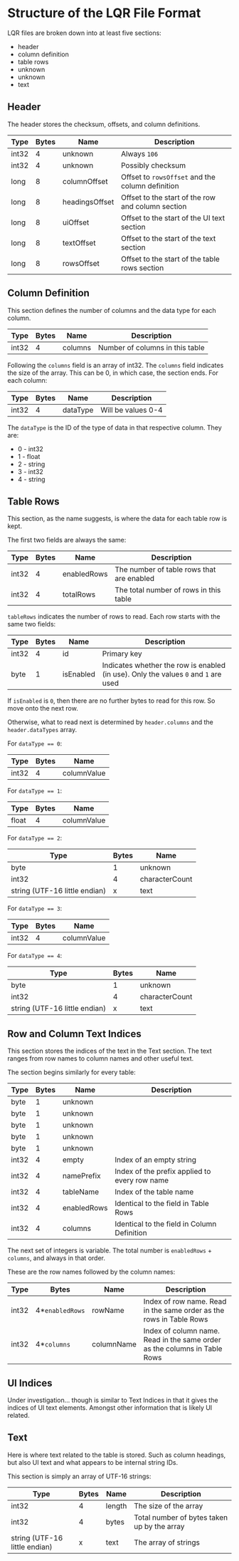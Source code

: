 ﻿# Structure of the LQR File Format

LQR files are broken down into at least five sections:
* header
* column definition
* table rows
* unknown
* unknown
* text

## Header

The header stores the checksum, offsets, and column definitions.

| Type  | Bytes | Name           | Description                                       |
| ----- | ----- | -------------- | ------------------------------------------------- |
| int32 | 4	    | unknown        | Always `106`                                      |
| int32	| 4	    | unknown        | Possibly checksum                                 |
| long	| 8	    | columnOffset   | Offset to `rowsOffset` and the column definition  |
| long	| 8	    | headingsOffset | Offset to the start of the row and column section |
| long	| 8	    | uiOffset       | Offset to the start of the UI text section        |
| long	| 8	    | textOffset     | Offset to the start of the text section           |
| long	| 8	    | rowsOffset     | Offset to the start of the table rows section     |

## Column Definition

This section defines the number of columns and the data type for each column.

| Type  | Bytes | Name        | Description                     |
| ----- | ----- | ----------- | ------------------------------- |
| int32	| 4	    | columns     | Number of columns in this table |

Following the `columns` field is an array of int32. The `columns` field indicates the size of the array.
This can be 0, in which case, the section ends. For each column:

| Type  | Bytes | Name        | Description                          |
| ----- | ----- | ----------- | ------------------------------------ |
| int32	| 4	    | dataType    | Will be values 0-4                   |

The `dataType` is the ID of the type of data in that respective column. They are:
* 0 - int32
* 1 - float
* 2 - string
* 3 - int32
* 4 - string

## Table Rows

This section, as the name suggests, is where the data for each table row is kept.

The first two fields are always the same:

| Type  | Bytes | Name        | Description                               |
| ----- | ----- | ----------- | ----------------------------------------- |
| int32	| 4	    | enabledRows | The number of table rows that are enabled |
| int32	| 4	    | totalRows   | The total number of rows in this table    |

`tableRows` indicates the number of rows to read. Each row starts with the same two fields:

| Type  | Bytes | Name      | Description                                                                         |
| ----- | ----- | --------- | ----------------------------------------------------------------------------------- |
| int32	| 4	    | id        | Primary key                                                                         |
| byte	| 1	    | isEnabled | Indicates whether the row is enabled (in use). Only the values `0` and `1` are used |

If `isEnabled` is `0`, then there are no further bytes to read for this row. So move onto the next row.

Otherwise, what to read next is determined by `header.columns` and the `header.dataTypes` array.

For `dataType == 0`:

| Type  | Bytes | Name        |
| ----- | ----- | ----------- |
| int32	| 4	    | columnValue |

For `dataType == 1`:

| Type  | Bytes | Name        |
| ----- | ----- | ----------- |
| float	| 4	    | columnValue |

For `dataType == 2`:

| Type                          | Bytes | Name           |
| ----------------------------- | ----- | -------------- |
| byte	                        | 1     | unknown        |
| int32	                        | 4	    | characterCount |
| string (UTF-16 little endian) | x	    | text           |

For `dataType == 3`:

| Type  | Bytes | Name        |
| ----- | ----- | ----------- |
| int32	| 4	    | columnValue |

For `dataType == 4`:

| Type                          | Bytes | Name           |
| ----------------------------- | ----- | -------------- |
| byte	                        | 1	    | unknown        |
| int32	                        | 4	    | characterCount |
| string (UTF-16 little endian) | x     | text           |

## Row and Column Text Indices

This section stores the indices of the text in the Text section. The text ranges from row names to column names and other
useful text.

The section begins similarly for every table:

| Type  | Bytes | Name        | Description                                   |
| ----- | ----- | ----------- | --------------------------------------------- |
| byte  | 1	    | unknown     |                                               |
| byte	| 1	    | unknown     |                                               |
| byte  | 1	    | unknown     |                                               |
| byte  | 1	    | unknown     |                                               |
| byte  | 1	    | unknown     |                                               |
| int32 | 4	    | empty       | Index of an empty string                      |
| int32 | 4	    | namePrefix  | Index of the prefix applied to every row name |
| int32 | 4	    | tableName   | Index of the table name                       |
| int32 | 4	    | enabledRows | Identical to the field in Table Rows          |
| int32 | 4	    | columns     | Identical to the field in Column Definition   |

The next set of integers is variable. The total number is `enabledRows` + `columns`, and always in that order.

These are the row names followed by the column names:

| Type  | Bytes           | Name       | Description                                                               |
| ----- | --------------- | ---------- | ------------------------------------------------------------------------- |
| int32 | 4*`enabledRows` | rowName    | Index of row name. Read in the same order as the rows in Table Rows       |
| int32 | 4*`columns`     | columnName | Index of column name. Read in the same order as the columns in Table Rows |

## UI Indices

Under investigation... though is similar to Text Indices in that it gives the indices of UI text elements. Amongst other
information that is likely UI related.

## Text

Here is where text related to the table is stored. Such as column headings, but also UI text and what appears to be
internal string IDs.

This section is simply an array of UTF-16 strings:

| Type                          | Bytes | Name           | Description                                 |
| ----------------------------- | ----- | -------------- | ------------------------------------------- |
| int32	                        | 4	    | length         | The size of the array                       |
| int32	                        | 4	    | bytes          | Total number of bytes taken up by the array |
| string (UTF-16 little endian) | x     | text           | The array of strings                        |